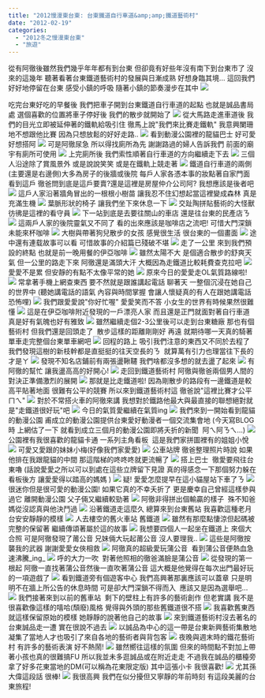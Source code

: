 ```yaml
---
title: "2012慢漫東台東: 台東鐵道自行車道&amp;amp;鐵道藝術村"
date: "2012-02-19"
categories: 
  - "2012冬之慢漫東台東"
  - "旅遊"
---
```


從有阿徹後雖然我們幾乎年年都有到台東 但卻竟有好些年沒有南下到台東市了 沒來的這幾年 聽著看著台東鐵道藝術村的發展與日漸成熟 好想身臨其境... 這回我們好好地停留在台東 感受小鎮的呼吸 隨著小鎮的節奏漫步在其中 ![](images/6728605513_4dd7122eb1.jpg) 

吃完台東好吃的早餐後 我們把車子開到台東鐵道自行車道的起點 也就是誠品書局處 選個喜歡的位置將車子停好後 我們的散步就開始了 ![](images/6728606613_4c5c6a174f.jpg) 從大馬路走進車道後 我們的目光立即被延伸著的鐵軌給吸引住 徹馬上說"我們來比賽走鐵軌" 我意興闌珊地不想跟他比賽 因為只想放鬆的好好走路.. ![](images/6728606405_ed04097ae3.jpg) 看到動漫公園裡的龍貓巴士 好可愛好想搭阿 ![](images/6728606151_39cbcba955.jpg) 可是阿徹尿急 所以得找廁所為先 謝謝路過的婦人告訴我們 前面的廟宇有廁所可使用 ![](images/6728605695_7f65e510ac.jpg) 上完廁所後 我們索性順著自行車道的方向繼續走下去 ![](images/6728605513_4dd7122eb1.jpg) 三個人沿途除了賞風景外 或是說說笑笑 或是在鐵軌上競走著 ![](images/6728604593_1805ea6fe7.jpg) 鐵道自行車道的兩側(主要還是右邊側)大多為房子的後牆或後院 每戶人家各憑本事的妝點著自家門面 看到這戶 徹爸問到底是這戶要賣?還是這裡是房屋仲介公司阿? 我想應該是後者吧 ![](images/6728605353_90e14a653c.jpg) 這戶人家沿著牆角冒出的一根根小樹苗 讓我忍不住幻想起當這裡變成森林 真是充滿生機 ![](images/6728605157_71f5fa7725.jpg) 葉脈形狀的椅子 讓我們坐下來休息一下 ![](images/6728604945_86b2e84d47.jpg) 交趾陶拼貼藝術的大怪獸 彷彿是這裡的看守員 ![](images/6728604293_27a4d14a09.jpg) 下一站到底是去要往關山的車店 還是往台東的民產店ㄋ ![](images/6728604091_3ddf8ff7e8.jpg) 這兩戶人家的後院靈氣又不同了 看的出來應該是咖啡店之流吧! 可惜大門深鎖未能來杯咖啡 ![](images/6728603301_fdb14302c4.jpg) 大樹與帶著狗兒散步的女孩 感覺很生活 很台東的一個畫面 ![](images/6728603117_3b9c2d5784.jpg) 途中還有連载故事可以看 可惜故事的介紹篇已殘破不堪 ![](images/6728602945_e516c5fc99.jpg) 走了一公里 來到我們預設的終點 也就是前一晚用餐的伊亞咖啡 ![](images/6728602755_3674b059ae.jpg) 雖然太陽不大 是個適合散步的舒爽天氣 但一公里的路走下來 阿徹還是滿頭大汗 大概因為走鐵道比較耗費查克拉吧 ![](images/6728603701_b191b1d09c.jpg) 愛愛不是累 但安靜的有點不太像平常的她 ![](images/6728603515_62b01182d0.jpg) 原來今日的愛愛走OL氣質路線啦! ![](images/6728602621_62e977a147.jpg) 常拿著手機上網查東西 要不然就是跟誰講起電話 聊著天 一整個沉浸在她自己的世界中 (聽她講電話的語氣 內容與時間掌握 會讓人懷疑真的有人在跟她講電話 恐怖哩) ![](images/6728602407_a07405a079.jpg) 我們跟愛愛說"你好忙喔" 愛愛笑而不答 小女生的世界有時候果然很難懂 ![](images/6728601733_2d980e905f.jpg) 這是在伊亞咖啡附近發現的一戶漂亮人家 而且還是正門就面對著自行車道 真是好有氣魄也好有雅致 ![](images/6728602279_69023d7031.jpg) 雖然繼續走個2-3公里後可以走到台東糖廠 那也有個藝術村 但我們還是回頭走了  散步這樣的距離剛剛好 再遠 就期待哪一天真的騎著單車走完整個台東單車網吧 ![](images/6728602127_3b91806b20.jpg) 回程的路上 吸引我們注意的東西又不同於去程了 我們發現這樹的新枝幹都是直挺挺的往天空長的ㄋ  就算萬有引力也理當往下長的才是ㄚ ![](images/6728601621_20f946568c.jpg) 發現不知名店鋪前有兩張盪鞦韆 我們啥都沒多想的就去盪了起來 ![](images/6728601449_5371cf53d2.jpg) 有阿徹的幫忙 讓我盪高高的好開心! ![](images/6728601247_9da72b4b0f.jpg) 走回到鐵道藝術村 阿徹與徹爸兩個男人間的對決正準備激烈的展開 ![](images/6728601013_ca712cba45.jpg) 那就是比走鐵道啦! 因為剛散步的路段有一邊鐵道是較高平貼著地面 很難有公平的競賽 所以來到鐵道藝術村這 徹爸說"這裡比賽才公平ㄇㄟ" ![](images/6728600831_277fa935a8.jpg) 對於不常搭火車的阿徹來講 我想對於鐵路他最大與最直接的聯想絕對就是"走鐵道很好玩"吧 ![](images/6728600661_f7fe595b2e.jpg) 今日的氣質愛繼續在氣質ing ![](images/6728600453_5eb45dbb67.jpg) 我們來到一開始看到龍貓的動漫公園 甫成立的動漫公園提供台東愛好動漫者一個交流集會地 (今天寫BLOG時 上網估了一下 就看到成立三個月的動漫公園即將夭折的新聞  阿ㄟ阿ㄋㄟ...) ![](images/6728599657_13c9b9c84e.jpg) 公園裡有我很喜歡的龍貓卡通 一系列主角看板  這是我們家拼圖裡有的姐姐小悅 ![](images/6728600151_511072b35c.jpg) 可愛又愛跟的妹妹小梅(好像我們家愛愛) ![](images/6728600013_b880f96cb2.jpg) 公車站牌 徹爸整理照片時說 如果他排在我跟龍貓的中間 那這階梯的咚咚咚就更流暢了 ![](images/6728599367_49ffa2e48d.jpg) 搭上巴士  徹愛要飛往台東嚕 (話說愛愛之所以可以到處在這些立牌留下見證 真的得感念一下那個努力躲在看板後方 讓愛愛得以踏高的媽媽 ) ![](images/6728599869_2b3a75cbe3.jpg) 疑! 愛愛怎麼提早在這小貓屋站下車了ㄋ ![](images/6728598987_e1946e5532.jpg) 很迷你但是很可愛的動漫公園! 如果它真的不幸夭折了 更是慶幸自己曾經這樣參與過它 離開動漫公園 父子倆又繼續較勁著 ![](images/6728599533_c4ef64f59d.jpg) 阿徹非得拼出個輸贏的樣子  殊不知爸媽從沒認真與他決鬥過 ![](images/6728598377_782d93a728.jpg) 沿著鐵道走這麼久 總算來到台東舊站 我喜歡這種老月台安安靜靜的模樣 ![](images/6728598523_375d42a64c.jpg) 人去樓空的舊火車站 舊鐵道 ![](images/6728598191_21f7109004.jpg) 雖然有那麼點悽涼但起碼被完整的保留著 繼續傳頌著屬於這的故事 ![](images/6728598071_c0e7d1bd47.jpg) 我想要四個人一起坐在鐵道上 來個大合照 可是阿徹發現了莆公音 兄妹倆大玩起莆公音 沒人要理我.. ![](images/6728597871_e4cc2a2a0e.jpg) 這些是阿徹按襲我的武器 謝謝愛愛女俠相救 ![](images/6728597307_795e184bff.jpg) 阿徹真的超級愛玩蒲公音  看到蒲公音便熱血急速沸騰_ing_ ![](images/6728596901_00ab16b835.jpg) 呼的大力一吹  對著他照相的徹爸滿臉是蒲公音 ![](images/6728596759_8c6054e121.jpg) 從發現的第一根起 阿徹一直找著蒲公音然後一直吹著蒲公音 這大概是他覺得在每次出門最好玩的一項遊戲了 ![](images/6728596441_972d4095d5.jpg) 看到鐵道旁有個遊客中心 我們高興著那裏應該可以蓋章 只是明明不在牆上所公告的休息時間 可是卻大門深鎖不得而入  應該又是因為選舉吧... ![](images/6728597141_d2ceb5c044.jpg) 我們接著來到以前的舊車站  剩下的壁柱上有許多的藝術創作 但老實講 我不是很喜歡像這樣的嘻哈(頹廢)風格 覺得與外頭的那些舊鐵道很不搭 ![](images/6728596249_0e82113ec4.jpg) 我喜歡舊東西就這樣保留原始的模樣 她靜靜的說著他自己的故事 ![](images/6728596045_4067977055.jpg) 來到鐵道藝術村沒去著名的台東誠品走一遭 實在很說不過去 ![](images/6728594587_951d2ceb17.jpg) 以誠品為中心的這一帶是台東新興藝術集散地 凝集了當地人才也吸引了來自各地的藝術者與背包客 ![](images/6728595339_5d1cfcc4b1.jpg) 夜晚與週末時的鐵花藝術村 有許多的藝術表演 好不熱鬧! ![](images/6728595879_ec1666650c.jpg) 雖然嚮往這樣的氛圍 但來的時間點不對加上帶著小孩也真的很難搞FU 所以我並未多逛誠品或在附近走走 不過我在誠品的櫃檯旁拿了好多花東當地的DM(可以稱為花東限定版) 其中這張小卡 我很喜歡! ![](images/6728594991_f88291f788.jpg) 尤其孫大偉這段話 很棒! ![](images/6728594787_a28c709772.jpg) 我很高興 我們在似分擾但又寧靜的年前時刻 有這段美麗的台東旅程!
